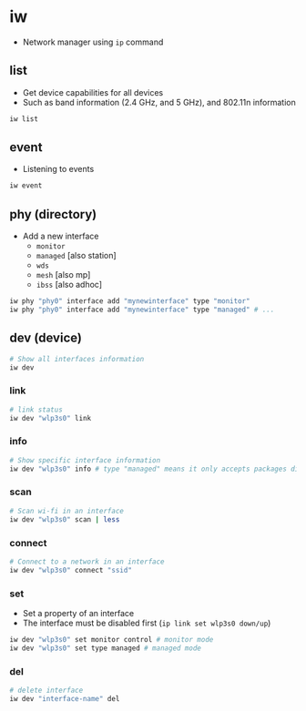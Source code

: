 # iw

- Network manager using `ip` command

## list

- Get device capabilities for all devices
- Such as band information (2.4 GHz, and 5 GHz), and 802.11n information

```sh
iw list
```

## event

- Listening to events

```sh
iw event
```

## phy (directory)

- Add a new interface
  - `monitor`
  - `managed` [also station]
  - `wds`
  - `mesh` [also mp]
  - `ibss` [also adhoc]

```sh
iw phy "phy0" interface add "mynewinterface" type "monitor"
iw phy "phy0" interface add "mynewinterface" type "managed" # ...
```

## dev (device)

```sh
# Show all interfaces information
iw dev
```

### link

```sh
# link status
iw dev "wlp3s0" link
```

### info

```sh
# Show specific interface information
iw dev "wlp3s0" info # type "managed" means it only accepts packages directed to this mac address
```

### scan

```sh
# Scan wi-fi in an interface
iw dev "wlp3s0" scan | less
```

### connect

```sh
# Connect to a network in an interface
iw dev "wlp3s0" connect "ssid"
```

### set

- Set a property of an interface
- The interface must be disabled first (`ip link set wlp3s0 down/up`)

```sh
iw dev "wlp3s0" set monitor control # monitor mode
iw dev "wlp3s0" set type managed # managed mode
```

### del

```sh
# delete interface
iw dev "interface-name" del
```
